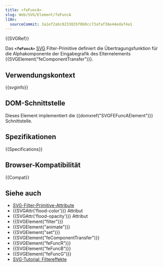 ```yaml
---
title: <feFuncA>
slug: Web/SVG/Element/feFuncA
l10n:
  sourceCommit: 3a1ef2abc8233835f0b0cc73afaf36e44edaf4a1
---
```


{{SVGRef}}

Das **`<feFuncA>`** [SVG](/de/docs/Web/SVG) Filter-Primitive definiert die Übertragungsfunktion für die Alphakomponente der Eingabegrafik des Elternelements {{SVGElement("feComponentTransfer")}}.

## Verwendungskontext

{{svginfo}}

## DOM-Schnittstelle

Dieses Element implementiert die {{domxref("SVGFEFuncAElement")}} Schnittstelle.

## Spezifikationen

{{Specifications}}

## Browser-Kompatibilität

{{Compat}}

## Siehe auch

- [SVG-Filter-Primitive-Attribute](/de/docs/Web/SVG/Attribute#filters_attributes)
- {{SVGAttr('flood-color')}} Attribut
- {{SVGAttr('flood-opacity')}} Attribut
- {{SVGElement("filter")}}
- {{SVGElement("animate")}}
- {{SVGElement("set")}}
- {{SVGElement("feComponentTransfer")}}
- {{SVGElement("feFuncR")}}
- {{SVGElement("feFuncB")}}
- {{SVGElement("feFuncG")}}
- [SVG-Tutorial: Filtereffekte](/de/docs/Web/SVG/Tutorial/Filter_effects)
